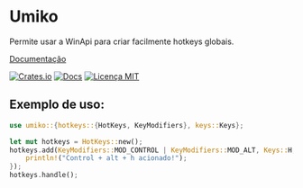 # Umiko
Permite usar a WinApi para criar facilmente hotkeys globais.

[Documentação](https://docs.rs/umiko)

[![Crates.io](https://img.shields.io/crates/v/umiko?style=flat-square)](https://crates.io/crates/umiko)
[![Docs](https://img.shields.io/docsrs/umiko?style=flat-square)](https://docs.rs/umiko)
[![Licença MIT](https://img.shields.io/github/license/Takasakiii/umiko?style=flat-square)](https://github.com/Takasakiii/umiko/blob/main/LICENSE)
 ## Exemplo de uso:
```rust
use umiko::{hotkeys::{HotKeys, KeyModifiers}, keys::Keys};

let mut hotkeys = HotKeys::new();
hotkeys.add(KeyModifiers::MOD_CONTROL | KeyModifiers::MOD_ALT, Keys::H, || {
    println!("Control + alt + h acionado!");
});
hotkeys.handle();
```
